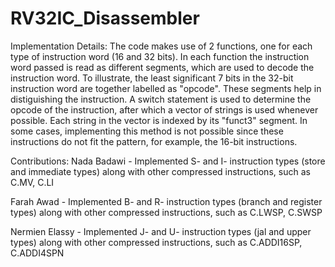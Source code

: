 # RV32IC_Disassembler

Implementation Details: 
The code makes use of 2 functions, one for each type of instruction word (16 and 32 bits). In each function the instruction word passed is read as different segments, which are used to decode the instruction word. To illustrate, the least significant 7 bits in the 32-bit instruction word are together labelled as "opcode". These segments help in distiguishing the instruction. A switch statement is used to determine the opcode of the instruction, after which a vector of strings is used whenever possible. Each string in the vector is indexed by its "funct3" segment. In some cases, implementing this method is not possible since these instructions do not fit the pattern, for example, the 16-bit instructions.

Contributions: 
Nada Badawi - Implemented S- and I- instruction types (store and immediate types) along with other compressed instructions, such as C.MV, C.LI

Farah Awad - Implemented B- and R- instruction types (branch and register types) along with other compressed instructions, such as C.LWSP, C.SWSP

Nermien Elassy - Implemented J- and U- instruction types (jal and upper types) along with other compressed instructions, such as C.ADDI16SP, C.ADDI4SPN
